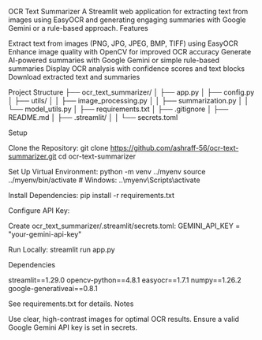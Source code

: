 OCR Text Summarizer
A Streamlit web application for extracting text from images using EasyOCR and generating engaging summaries with Google Gemini or a rule-based approach.
Features

Extract text from images (PNG, JPG, JPEG, BMP, TIFF) using EasyOCR
Enhance image quality with OpenCV for improved OCR accuracy
Generate AI-powered summaries with Google Gemini or simple rule-based summaries
Display OCR analysis with confidence scores and text blocks
Download extracted text and summaries

Project Structure
├── ocr_text_summarizer/
│   ├── app.py
│   ├── config.py
│   ├── utils/
│   │   ├── image_processing.py
│   │   ├── summarization.py
│   │   └── model_utils.py
│   ├── requirements.txt
│   ├── .gitignore
│   ├── README.md
│   ├── .streamlit/
│   │   └── secrets.toml

Setup

Clone the Repository:
git clone https://github.com/ashraff-56/ocr-text-summarizer.git
cd ocr-text-summarizer


Set Up Virtual Environment:
python -m venv ../myenv
source ../myenv/bin/activate  # Windows: ..\myenv\Scripts\activate


Install Dependencies:
pip install -r requirements.txt


Configure API Key:

Create ocr_text_summarizer/.streamlit/secrets.toml:
GEMINI_API_KEY = "your-gemini-api-key"




Run Locally:
streamlit run app.py





Dependencies

streamlit==1.29.0
opencv-python==4.8.1
easyocr==1.7.1
numpy==1.26.2
google-generativeai==0.8.1

See requirements.txt for details.
Notes

Use clear, high-contrast images for optimal OCR results.
Ensure a valid Google Gemini API key is set in secrets.


